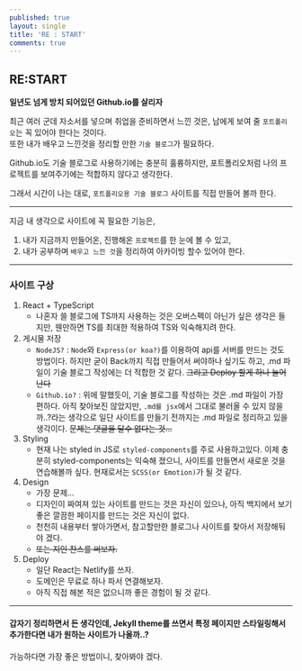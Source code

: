 ```yaml
---
published: true
layout: single
title: 'RE : START'
comments: true
---
```


## RE:START

**일년도 넘게 방치 되어있던 Github.io를 살리자**

최근 여러 군데 자소서를 넣으며 취업을 준비하면서 느낀 것은, 남에게 보여 줄 `포트폴리오`는 꼭 있어야 한다는 것이다.  
또한 내가 배우고 느낀것을 정리할 만한 `기술 블로그`가 필요하다.

Github.io도 기술 블로그로 사용하기에는 충분히 훌륭하지만, 포트폴리오처럼 나의 프로젝트를 보여주기에는 적합하지 않다고 생각한다.

그래서 시간이 나는 대로, `포트폴리오용 기술 블로그` 사이트를 직접 만들어 볼까 한다.

---

지금 내 생각으로 사이트에 꼭 필요한 기능은,

1. 내가 지금까지 만들어온, 진행해온 `프로젝트`를 한 눈에 볼 수 있고,
2. 내가 공부하며 `배우고 느낀 것`을 정리하여 아카이빙 할수 있어야 한다.

---

### 사이트 구상

1. React + TypeScript
   - 나혼자 쓸 블로그에 TS까지 사용하는 것은 오버스펙이 아닌가 싶은 생각은 들지만, 웬만하면 TS를 최대한 적용하여 TS와 익숙해지려 한다.
2. 게시물 저장
   - `NodeJS?` : `Node`와 `Express(or koa?)`를 이용하여 api를 서버를 만드는 것도 방법이다. 하지만 굳이 Back까지 직접 만들어서 써야하나 싶기도 하고, .md 파일이 기술 블로그 작성에는 더 적합한 것 같다. ~~그리고 Deploy 할게 하나 늘어난다~~
   - `Github.io?` : 위에 말했듯이, 기술 블로그를 작성하는 것은 .md 파일이 가장 편하다. 아직 찾아보진 않았지만, `.md를 jsx`에서 그대로 불러올 수 있지 않을까..?라는 생각으로 일단 사이트를 만들기 전까지는 .md 파일로 정리하고 있을 생각이다. ~~문제는 댓글을 달수 없다는 것...~~
3. Styling
   - 현재 나는 styled in JS로 `styled-components`를 주로 사용하고있다. 이제 충분히 styled-components는 익숙해 졌으니, 사이트를 만들면서 새로운 것을 연습해볼까 싶다. 현재로서는 `SCSS(or Emotion)`가 될 것 같다.
4. Design
   - 가장 문제...
   - 디자인이 짜여져 있는 사이트를 만드는 것은 자신이 있으나, 아직 백지에서 보기 좋은 깔끔한 페이지를 만드는 것은 자신이 없다.
   - 천천히 내용부터 쌓아가면서, 참고할만한 블로그나 사이트를 찾아서 저장해둬야 겠다.
   - ~~또는 지인 찬스를 써보자.~~
5. Deploy
   - 일단 React는 Netlify를 쓰자.
   - 도메인은 무료로 하나 파서 연결해보자.
   - 아직 직접 해본 적은 없으니까 좋은 경험이 될 것 같다.

---

#### 갑자기 정리하면서 든 생각인데, Jekyll theme를 쓰면서 특정 페이지만 스타일링해서 추가한다면 내가 원하는 사이트가 나올까..?

가능하다면 가장 좋은 방법이니, 찾아봐야 겠다.
